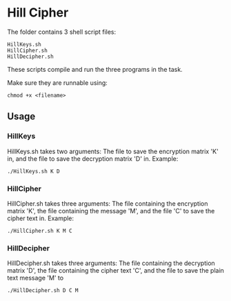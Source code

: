 # Hill Cipher

The folder contains 3 shell script files:

    HillKeys.sh
    HillCipher.sh
    HillDecipher.sh

These scripts compile and run the three programs in the task.

Make sure they are runnable using:

    chmod +x <filename>

## Usage

### HillKeys

HillKeys.sh takes two arguments:
The file to save the encryption matrix 'K' in,
and the file to save the decryption matrix 'D' in. Example:

    ./HillKeys.sh K D


### HillCipher

HillCipher.sh takes three arguments:
The file containing the encryption matrix 'K', the file containing the message 'M',
and the file 'C' to save the cipher text in. Example:

    ./HillCipher.sh K M C

### HillDecipher
HillDecipher.sh takes three arguments:
The file containing the decryption matrix 'D', the file containing the
cipher text 'C', and the file to save the plain text message 'M' to

    ./HillDecipher.sh D C M
